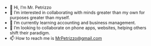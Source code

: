 - 👋 Hi, I’m Mr. Petrizzo
- 👀 I’m interested in collaborating with minds greater than my own for purposes greater than myself.
- 🌱 I’m currently learning accounting and business management.
- 💞️ I’m looking to collaborate on phone apps, websites, helping others shift their paradigm. 
- 📫 How to reach me is MrPetrizzo@gmail.com

<!---
mrpetrizzo/mrpetrizzo is a ✨ special ✨ repository because its `README.md` (this file) appears on your GitHub profile.
You can click the Preview link to take a look at your changes.
--->
